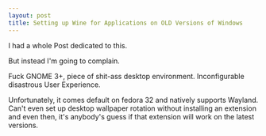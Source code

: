 ```yaml
---
layout: post
title: Setting up Wine for Applications on OLD Versions of Windows
---
```


I had a whole Post dedicated to this.


But instead I'm going to complain.

Fuck GNOME 3+, piece of shit-ass desktop environment. Inconfigurable disastrous User Experience.

Unfortunately, it comes default on fedora 32 and natively supports Wayland. Can't even set up desktop 
wallpaper rotation without installing an extension and even then, it's anybody's guess if that extension 
will work on the latest versions.
